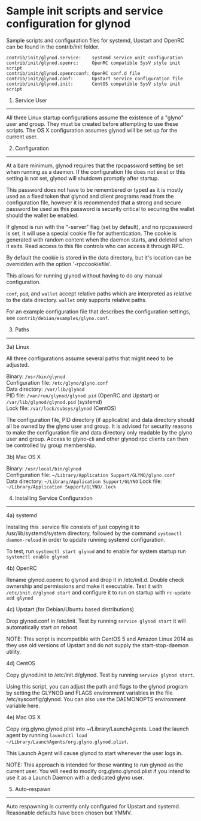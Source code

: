 Sample init scripts and service configuration for glynod
==========================================================

Sample scripts and configuration files for systemd, Upstart and OpenRC
can be found in the contrib/init folder.

    contrib/init/glynod.service:    systemd service unit configuration
    contrib/init/glynod.openrc:     OpenRC compatible SysV style init script
    contrib/init/glynod.openrcconf: OpenRC conf.d file
    contrib/init/glynod.conf:       Upstart service configuration file
    contrib/init/glynod.init:       CentOS compatible SysV style init script

1. Service User
---------------------------------

All three Linux startup configurations assume the existence of a "glyno" user
and group.  They must be created before attempting to use these scripts.
The OS X configuration assumes glynod will be set up for the current user.

2. Configuration
---------------------------------

At a bare minimum, glynod requires that the rpcpassword setting be set
when running as a daemon.  If the configuration file does not exist or this
setting is not set, glynod will shutdown promptly after startup.

This password does not have to be remembered or typed as it is mostly used
as a fixed token that glynod and client programs read from the configuration
file, however it is recommended that a strong and secure password be used
as this password is security critical to securing the wallet should the
wallet be enabled.

If glynod is run with the "-server" flag (set by default), and no rpcpassword is set,
it will use a special cookie file for authentication. The cookie is generated with random
content when the daemon starts, and deleted when it exits. Read access to this file
controls who can access it through RPC.

By default the cookie is stored in the data directory, but it's location can be overridden
with the option '-rpccookiefile'.

This allows for running glynod without having to do any manual configuration.

`conf`, `pid`, and `wallet` accept relative paths which are interpreted as
relative to the data directory. `wallet` *only* supports relative paths.

For an example configuration file that describes the configuration settings,
see `contrib/debian/examples/glyno.conf`.

3. Paths
---------------------------------

3a) Linux

All three configurations assume several paths that might need to be adjusted.

Binary:              `/usr/bin/glynod`  
Configuration file:  `/etc/glyno/glyno.conf`  
Data directory:      `/var/lib/glynod`  
PID file:            `/var/run/glynod/glynod.pid` (OpenRC and Upstart) or `/var/lib/glynod/glynod.pid` (systemd)  
Lock file:           `/var/lock/subsys/glynod` (CentOS)  

The configuration file, PID directory (if applicable) and data directory
should all be owned by the glyno user and group.  It is advised for security
reasons to make the configuration file and data directory only readable by the
glyno user and group.  Access to glyno-cli and other glynod rpc clients
can then be controlled by group membership.

3b) Mac OS X

Binary:              `/usr/local/bin/glynod`  
Configuration file:  `~/Library/Application Support/GLYNO/glyno.conf`  
Data directory:      `~/Library/Application Support/GLYNO`
Lock file:           `~/Library/Application Support/GLYNO/.lock`

4. Installing Service Configuration
-----------------------------------

4a) systemd

Installing this .service file consists of just copying it to
/usr/lib/systemd/system directory, followed by the command
`systemctl daemon-reload` in order to update running systemd configuration.

To test, run `systemctl start glynod` and to enable for system startup run
`systemctl enable glynod`

4b) OpenRC

Rename glynod.openrc to glynod and drop it in /etc/init.d.  Double
check ownership and permissions and make it executable.  Test it with
`/etc/init.d/glynod start` and configure it to run on startup with
`rc-update add glynod`

4c) Upstart (for Debian/Ubuntu based distributions)

Drop glynod.conf in /etc/init.  Test by running `service glynod start`
it will automatically start on reboot.

NOTE: This script is incompatible with CentOS 5 and Amazon Linux 2014 as they
use old versions of Upstart and do not supply the start-stop-daemon utility.

4d) CentOS

Copy glynod.init to /etc/init.d/glynod. Test by running `service glynod start`.

Using this script, you can adjust the path and flags to the glynod program by
setting the GLYNOD and FLAGS environment variables in the file
/etc/sysconfig/glynod. You can also use the DAEMONOPTS environment variable here.

4e) Mac OS X

Copy org.glyno.glynod.plist into ~/Library/LaunchAgents. Load the launch agent by
running `launchctl load ~/Library/LaunchAgents/org.glyno.glynod.plist`.

This Launch Agent will cause glynod to start whenever the user logs in.

NOTE: This approach is intended for those wanting to run glynod as the current user.
You will need to modify org.glyno.glynod.plist if you intend to use it as a
Launch Daemon with a dedicated glyno user.

5. Auto-respawn
-----------------------------------

Auto respawning is currently only configured for Upstart and systemd.
Reasonable defaults have been chosen but YMMV.
